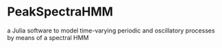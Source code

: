 # PeakSpectraHMM
a Julia software to model time-varying periodic and oscillatory processes by means of a spectral HMM
